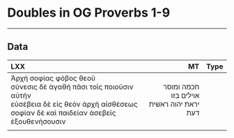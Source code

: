 # Doubles in OG Proverbs 1-9
-------------------------------------------------------------------------------
## Data
| LXX                                                                                                                                                          | MT                                            | Type    |
| :---                                                                                                                                                         | ------:                                       | :-----: |
| Ἀρχὴ σοφίας φόβος θεοῦ<br>σύνεσις δὲ ἀγαθὴ πᾶσι τοῖς ποιοῦσιν αὐτήν<br>εὐσέβεια δὲ εἰς θεὸν ἀρχὴ αἰσθέσεως <br>σοφίαν δὲ καὶ παιδείαν ἀσεβεῖς ἐξουθενήσουσιν | חכמה ומוסר אוילים בזו<br> יראת יהוה ראשׁית דעת |         |
|                                                                                                                                                              |                                               |         |



